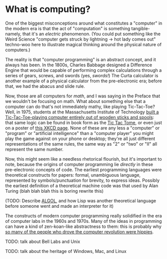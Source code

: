 # What is computing?

One of the biggest misconceptions around what constitutes a "computer" in the modern era is that the act of "computation" is something tangible- namely, that it's an *electric* phenomenon. (You could put something like the Weird Science "computer gets struck by lightning -> hot lady comes out" techno-woo here to illustrate magical thinking around the physical nature of computers.)

The reality is that "computer programming" is an abstract concept, and it always has been. In the 1800s, Charles Babbage designed a Difference Engine that would be capable of performing complex calculations through a series of gears, screws, and swords (yes, *swords!*) The Curta calculator is another example of a physical calculator from the pre-electronic era; before that, we had the abacus and slide rule.

Now, those are all computers for *math*, and I was saying in the Preface that we wouldn't be focusing on math. What about something else that a computer can do that's not immediately mathy, like playing Tic-Tac-Toe? Well, in 1975, students at the Massachusetts Institute of Technology [built a Tic-Tac-Toe-playing computer entirely out of wooden sticks and spools][Tinkertoy Computer]: that same logic can be found in book form as the [Tic Tac Tome][], or even just on a poster of [this XKCD page][xkcd 832]. None of these are any less a "computer" or "program" or "artificial intelligence" than a "computer player" you might play the game against on your phone or desktop; they're all just different representations of the same rules, the same way as "2" or "two" or "II" all represent the same number.

[Tinkertoy Computer]: 646eca4c-82b6-41c2-a5e3-c0f5e600be11.md
[Tic Tac Tome]: https://www.goodreads.com/book/show/18490871-tic-tac-tome
[xkcd 832]: https://xkcd.com/832/

Now, this might seem like a needless rhetorical flourish, but it's important to note, because the origins of computer programming lie *directly* in these pre-electronic concepts of code. The earliest programming languages were theoretical constructs for papers: formal, unambiguous language, represented by symbols/punctuation for brevity, to express ideas. Possibly the earliest definition of a theoretical machine code was that used by Alan Turing (blah blah blah this is boring rewrite this)

(TODO: Describe [ALGOL][], and how Lisp was another theoretical language before someone went and made an interpreter for it)

[ALGOL]: https://en.wikipedia.org/wiki/ALGOL

The constructs of modern computer programming really solidified in the era of computer labs in the 1960s and 1970s. Many of the ideas in programming can have a kind of zen-koan-like abstractness to them: this is probably why [so many of the people who drove the computer revolution were hippies][SPACEWAR].

[SPACEWAR]: http://stuartpb.github.io/spacewar-article/spacewar.html

TODO: talk about Bell Labs and Unix

TODO: talk about the heritage of Windows, Mac, and Linux
